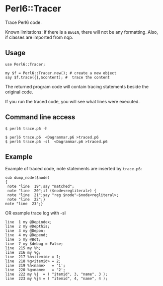 # Perl6::Tracer

Trace Perl6 code.

Known limitations: if there is a `BEGIN`, there will not be any formatting.
Also, if classes are imported from nqp.


## Usage

    use Perl6::Tracer;

    my $f = Perl6::Tracer.new(); # create a new object
    say $f.trace({},$content); #  trace the content

The returned program code will contain tracing statements beside the
original code.

If you run the traced code, you will see what lines were executed.

## Command line access

    $ perl6 trace.p6 -h

    $ perl6 trace.p6  <Dagrammar.p6 >traced.p6
    $ perl6 trace.p6 -sl  <Dagrammar.p6 >traced.p6

## Example

Example of traced code, note statements are inserted by `trace.p6`:

    sub dump_node($node)
    {
     note "line  19";say "matched";
     note "line  20";if ($node<regliteral>) {
     note "line  21";say "reg $node"~$node<regliteral>;
     note "line  22";}
    note "line  23";}

OR example trace log with -sl

    line  1 my @Depindex;
    line  2 my @Depthis;
    line  3 my @Depon;
    line  4 my @Depend;
    line  5 my @Bot;
    line  7 my $debug = False;
    line  215 my %h;
    line  216 my %g;
    line  217 %h<itemid> = 1;
    line  218 %g<itemid> = 2;
    line  219 %h<name>   = '1';
    line  220 %g<name>   = '2';
    line  222 my %j  = ( "itemid", 3, "name", 3 );
    line  223 my %j4 = ( "itemid", 4, "name", 4 );
